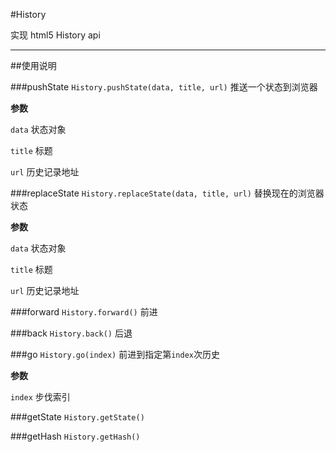 #History 

实现 html5 History api

---


##使用说明

###pushState  `History.pushState(data, title, url)`
推送一个状态到浏览器

**参数**

`data` 状态对象

`title` 标题

`url` 历史记录地址


###replaceState  `History.replaceState(data, title, url)`
替换现在的浏览器状态

**参数**

`data` 状态对象

`title` 标题

`url` 历史记录地址


###forward  `History.forward()`
前进


###back  `History.back()` 
后退


###go  `History.go(index)`
前进到指定第`index`次历史

**参数**

`index` 步伐索引



###getState  `History.getState()`

###getHash  `History.getHash()`


